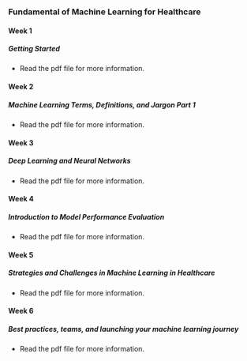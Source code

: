 ### Fundamental of Machine Learning for Healthcare

#### Week 1

##### Getting Started

- Read the pdf file for more information.

#### Week 2

##### Machine Learning Terms, Definitions, and Jargon Part 1

- Read the pdf file for more information.

#### Week 3

##### Deep Learning and Neural Networks

- Read the pdf file for more information.

#### Week 4

##### Introduction to Model Performance Evaluation

- Read the pdf file for more information.

#### Week 5

##### Strategies and Challenges in Machine Learning in Healthcare

- Read the pdf file for more information.

#### Week 6

##### Best practices, teams, and launching your machine learning journey

- Read the pdf file for more information.